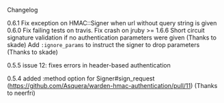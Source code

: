 Changelog

0.6.1
    Fix exception on HMAC::Signer when url without query string is given
0.6.0
    Fix failing tests on travis.
	Fix crash on jruby >= 1.6.6
	Short circuit signature validation if no authentication parameters were given (Thanks to skade)
    Add `:ignore_params` to instruct the signer to drop parameters (Thanks to skade)	

0.5.5
    issue 12: fixes errors in header-based authentication

0.5.4
	added :method option for Signer#sign_request (https://github.com/Asquera/warden-hmac-authentication/pull/11) (Thanks to neerfri)
